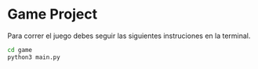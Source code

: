 # Game Project

Para correr el juego debes seguir las siguientes instruciones en la terminal.

```sh
cd game
python3 main.py
```